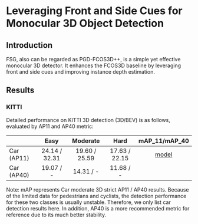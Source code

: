 # Leveraging Front and Side Cues for Monocular 3D Object Detection

## Introduction

<!-- [ALGORITHM] -->

FSG, also can be regarded as PGD-FCOS3D++, is a simple yet effective monocular 3D detector. It enhances the FCOS3D baseline by leveraging front and side cues and improving instance depth estimation.

## Results

### KITTI

Detailed performance on KITTI 3D detection (3D/BEV) is as follows, evaluated by AP11 and AP40 metric:

|             |     Easy      |    Moderate    |     Hard      | mAP_11/mAP_40 |
|-------------|:-------------:|:--------------:|:-------------:|:-------------:|
| Car (AP11)  | 24.14 / 32.31 | 19.60 / 25.59  | 17.63 / 22.15 |[model](https://drive.google.com/file/d/1x7M97oUWhgXxBWwpv1I7weT-0KZYQyyq/view?usp=sharing)|
| Car (AP40)  | 19.07 / - | 14.31 / -  | 11.68 / - ||

Note: mAP represents Car moderate 3D strict AP11 / AP40 results. Because of the limited data for pedestrians and cyclists, the detection performance for these two classes is usually unstable. Therefore, we only list car detection results here. In addition, AP40 is a more recommended metric for reference due to its much better stability.
